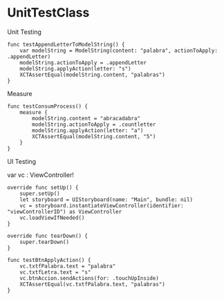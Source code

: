 # UnitTestClass

Unit Testing




    func testAppendLetterToModelString() {
        var modelString = ModelString(content: "palabra", actionToApply: .appendLetter)
        modelString.actionToApply = .appendLetter
        modelString.applyAction(letter: "s")
        XCTAssertEqual(modelString.content, "palabras")
    }



Measure

    func testConsumProcess() {
        measure {
            modelString.content = "abracadabra"
            modelString.actionToApply = .countletter
            modelString.applyAction(letter: "a")
            XCTAssertEqual(modelString.content, "5")
        }
    }
    
    

UI Testing


 var vc : ViewController!
    
    override func setUp() {
        super.setUp()
        let storyboard = UIStoryboard(name: "Main", bundle: nil)
        vc = storyboard.instantiateViewController(identifier: "viewControllerID") as ViewController
        vc.loadViewIfNeeded()
    }

    override func tearDown() {
        super.tearDown()
    }

    func testBtnApplyAction() {
        vc.txtfPalabra.text = "palabra"
        vc.txtfLetra.text = "s"
        vc.btnAccion.sendActions(for: .touchUpInside)
        XCTAssertEqual(vc.txtfPalabra.text, "palabras")
    }


